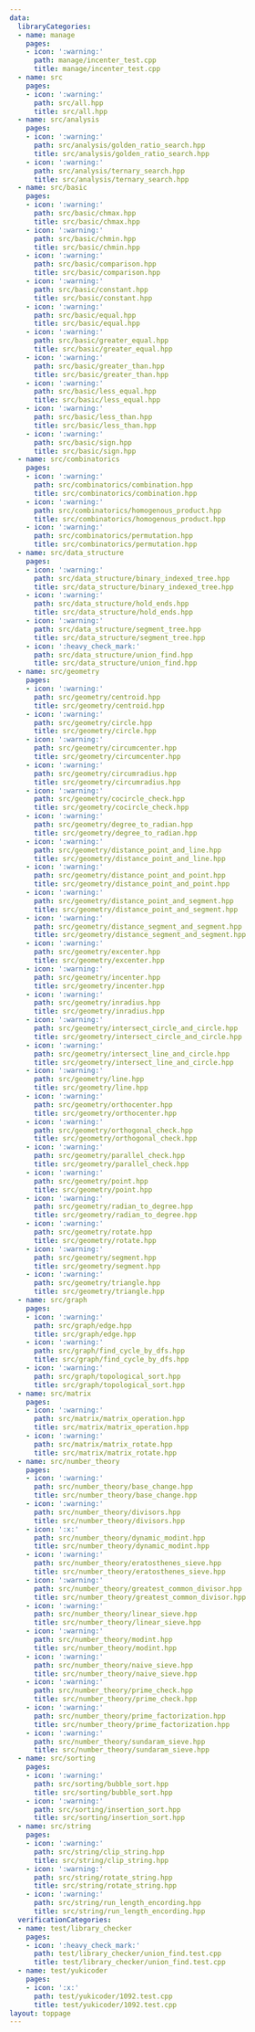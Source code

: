 ```yaml
---
data:
  libraryCategories:
  - name: manage
    pages:
    - icon: ':warning:'
      path: manage/incenter_test.cpp
      title: manage/incenter_test.cpp
  - name: src
    pages:
    - icon: ':warning:'
      path: src/all.hpp
      title: src/all.hpp
  - name: src/analysis
    pages:
    - icon: ':warning:'
      path: src/analysis/golden_ratio_search.hpp
      title: src/analysis/golden_ratio_search.hpp
    - icon: ':warning:'
      path: src/analysis/ternary_search.hpp
      title: src/analysis/ternary_search.hpp
  - name: src/basic
    pages:
    - icon: ':warning:'
      path: src/basic/chmax.hpp
      title: src/basic/chmax.hpp
    - icon: ':warning:'
      path: src/basic/chmin.hpp
      title: src/basic/chmin.hpp
    - icon: ':warning:'
      path: src/basic/comparison.hpp
      title: src/basic/comparison.hpp
    - icon: ':warning:'
      path: src/basic/constant.hpp
      title: src/basic/constant.hpp
    - icon: ':warning:'
      path: src/basic/equal.hpp
      title: src/basic/equal.hpp
    - icon: ':warning:'
      path: src/basic/greater_equal.hpp
      title: src/basic/greater_equal.hpp
    - icon: ':warning:'
      path: src/basic/greater_than.hpp
      title: src/basic/greater_than.hpp
    - icon: ':warning:'
      path: src/basic/less_equal.hpp
      title: src/basic/less_equal.hpp
    - icon: ':warning:'
      path: src/basic/less_than.hpp
      title: src/basic/less_than.hpp
    - icon: ':warning:'
      path: src/basic/sign.hpp
      title: src/basic/sign.hpp
  - name: src/combinatorics
    pages:
    - icon: ':warning:'
      path: src/combinatorics/combination.hpp
      title: src/combinatorics/combination.hpp
    - icon: ':warning:'
      path: src/combinatorics/homogenous_product.hpp
      title: src/combinatorics/homogenous_product.hpp
    - icon: ':warning:'
      path: src/combinatorics/permutation.hpp
      title: src/combinatorics/permutation.hpp
  - name: src/data_structure
    pages:
    - icon: ':warning:'
      path: src/data_structure/binary_indexed_tree.hpp
      title: src/data_structure/binary_indexed_tree.hpp
    - icon: ':warning:'
      path: src/data_structure/hold_ends.hpp
      title: src/data_structure/hold_ends.hpp
    - icon: ':warning:'
      path: src/data_structure/segment_tree.hpp
      title: src/data_structure/segment_tree.hpp
    - icon: ':heavy_check_mark:'
      path: src/data_structure/union_find.hpp
      title: src/data_structure/union_find.hpp
  - name: src/geometry
    pages:
    - icon: ':warning:'
      path: src/geometry/centroid.hpp
      title: src/geometry/centroid.hpp
    - icon: ':warning:'
      path: src/geometry/circle.hpp
      title: src/geometry/circle.hpp
    - icon: ':warning:'
      path: src/geometry/circumcenter.hpp
      title: src/geometry/circumcenter.hpp
    - icon: ':warning:'
      path: src/geometry/circumradius.hpp
      title: src/geometry/circumradius.hpp
    - icon: ':warning:'
      path: src/geometry/cocircle_check.hpp
      title: src/geometry/cocircle_check.hpp
    - icon: ':warning:'
      path: src/geometry/degree_to_radian.hpp
      title: src/geometry/degree_to_radian.hpp
    - icon: ':warning:'
      path: src/geometry/distance_point_and_line.hpp
      title: src/geometry/distance_point_and_line.hpp
    - icon: ':warning:'
      path: src/geometry/distance_point_and_point.hpp
      title: src/geometry/distance_point_and_point.hpp
    - icon: ':warning:'
      path: src/geometry/distance_point_and_segment.hpp
      title: src/geometry/distance_point_and_segment.hpp
    - icon: ':warning:'
      path: src/geometry/distance_segment_and_segment.hpp
      title: src/geometry/distance_segment_and_segment.hpp
    - icon: ':warning:'
      path: src/geometry/excenter.hpp
      title: src/geometry/excenter.hpp
    - icon: ':warning:'
      path: src/geometry/incenter.hpp
      title: src/geometry/incenter.hpp
    - icon: ':warning:'
      path: src/geometry/inradius.hpp
      title: src/geometry/inradius.hpp
    - icon: ':warning:'
      path: src/geometry/intersect_circle_and_circle.hpp
      title: src/geometry/intersect_circle_and_circle.hpp
    - icon: ':warning:'
      path: src/geometry/intersect_line_and_circle.hpp
      title: src/geometry/intersect_line_and_circle.hpp
    - icon: ':warning:'
      path: src/geometry/line.hpp
      title: src/geometry/line.hpp
    - icon: ':warning:'
      path: src/geometry/orthocenter.hpp
      title: src/geometry/orthocenter.hpp
    - icon: ':warning:'
      path: src/geometry/orthogonal_check.hpp
      title: src/geometry/orthogonal_check.hpp
    - icon: ':warning:'
      path: src/geometry/parallel_check.hpp
      title: src/geometry/parallel_check.hpp
    - icon: ':warning:'
      path: src/geometry/point.hpp
      title: src/geometry/point.hpp
    - icon: ':warning:'
      path: src/geometry/radian_to_degree.hpp
      title: src/geometry/radian_to_degree.hpp
    - icon: ':warning:'
      path: src/geometry/rotate.hpp
      title: src/geometry/rotate.hpp
    - icon: ':warning:'
      path: src/geometry/segment.hpp
      title: src/geometry/segment.hpp
    - icon: ':warning:'
      path: src/geometry/triangle.hpp
      title: src/geometry/triangle.hpp
  - name: src/graph
    pages:
    - icon: ':warning:'
      path: src/graph/edge.hpp
      title: src/graph/edge.hpp
    - icon: ':warning:'
      path: src/graph/find_cycle_by_dfs.hpp
      title: src/graph/find_cycle_by_dfs.hpp
    - icon: ':warning:'
      path: src/graph/topological_sort.hpp
      title: src/graph/topological_sort.hpp
  - name: src/matrix
    pages:
    - icon: ':warning:'
      path: src/matrix/matrix_operation.hpp
      title: src/matrix/matrix_operation.hpp
    - icon: ':warning:'
      path: src/matrix/matrix_rotate.hpp
      title: src/matrix/matrix_rotate.hpp
  - name: src/number_theory
    pages:
    - icon: ':warning:'
      path: src/number_theory/base_change.hpp
      title: src/number_theory/base_change.hpp
    - icon: ':warning:'
      path: src/number_theory/divisors.hpp
      title: src/number_theory/divisors.hpp
    - icon: ':x:'
      path: src/number_theory/dynamic_modint.hpp
      title: src/number_theory/dynamic_modint.hpp
    - icon: ':warning:'
      path: src/number_theory/eratosthenes_sieve.hpp
      title: src/number_theory/eratosthenes_sieve.hpp
    - icon: ':warning:'
      path: src/number_theory/greatest_common_divisor.hpp
      title: src/number_theory/greatest_common_divisor.hpp
    - icon: ':warning:'
      path: src/number_theory/linear_sieve.hpp
      title: src/number_theory/linear_sieve.hpp
    - icon: ':warning:'
      path: src/number_theory/modint.hpp
      title: src/number_theory/modint.hpp
    - icon: ':warning:'
      path: src/number_theory/naive_sieve.hpp
      title: src/number_theory/naive_sieve.hpp
    - icon: ':warning:'
      path: src/number_theory/prime_check.hpp
      title: src/number_theory/prime_check.hpp
    - icon: ':warning:'
      path: src/number_theory/prime_factorization.hpp
      title: src/number_theory/prime_factorization.hpp
    - icon: ':warning:'
      path: src/number_theory/sundaram_sieve.hpp
      title: src/number_theory/sundaram_sieve.hpp
  - name: src/sorting
    pages:
    - icon: ':warning:'
      path: src/sorting/bubble_sort.hpp
      title: src/sorting/bubble_sort.hpp
    - icon: ':warning:'
      path: src/sorting/insertion_sort.hpp
      title: src/sorting/insertion_sort.hpp
  - name: src/string
    pages:
    - icon: ':warning:'
      path: src/string/clip_string.hpp
      title: src/string/clip_string.hpp
    - icon: ':warning:'
      path: src/string/rotate_string.hpp
      title: src/string/rotate_string.hpp
    - icon: ':warning:'
      path: src/string/run_length_encording.hpp
      title: src/string/run_length_encording.hpp
  verificationCategories:
  - name: test/library_checker
    pages:
    - icon: ':heavy_check_mark:'
      path: test/library_checker/union_find.test.cpp
      title: test/library_checker/union_find.test.cpp
  - name: test/yukicoder
    pages:
    - icon: ':x:'
      path: test/yukicoder/1092.test.cpp
      title: test/yukicoder/1092.test.cpp
layout: toppage
---
```

